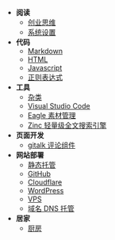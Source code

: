 - **阅读**
  - [创业思维](startup.md)
  - [系统设置](Windows.md)
- **代码**
  - [Markdown](Code/Markdown.md)
  - [HTML](Code/HTML.md)
  - [Javascript](Code/Javascript.md)
  - [正则表达式](Code/Regex.md)
- **工具**
  - [杂类](Tools/)
  - [Visual Studio Code](Tools/VSCode.md)
  - [Eagle 素材管理](Tools/Eagle.md)
  - [Zinc 轻量级全文搜索引擎](Tools/ZincSearch.md)
- **页面开发**
  - [gitalk 评论组件](Web/gitalk.md)
- **网站部署**
  - [静态托管](Deploy/Static.md)
  - [GitHub](Deploy/GitHub.md)
  - [Cloudflare](Deploy/Cloudflare.md)
  - [WordPress](Deploy/WordPress.md)
  - [VPS](Deploy/VPS.md)
  - [域名 DNS 托管](Deploy/DNS.md)
- **居家**
  - [厨房](Family/kitchen.md)
